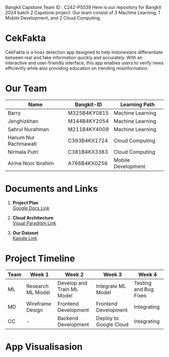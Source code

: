 Bangkit Capstone Team ID : C242-PS539
Here is our repository for Bangkit 2024 batch 2 Capstone project. Our team consist of 3 Machine Learning, 1 Mobile Development, and 2 Cloud Computing.
# CekFakta
CekFakta is a hoax detection app designed to help Indonesians differentiate between real and fake information  quickly and accurately. With an interactive and user-friendly interface, this app enables users to verify news efficiently  while also providing education on trending misinformation.			

# Our Team
| Name                  | Bangkit-ID    | Learning Path       |
|-----------------------|---------------|---------------------|
| Barry                | M325B4KY0815 | Machine Learning    |
| Jenghizkhan          | M144B4KY2054 | Machine Learning    |
| Sahrul Nurahman      | M211B4KY4009 | Machine Learning    |
| Hanum Nur Rachmawati | C393B4KX1724 | Cloud Computing     |
| Nirmala Putri        | C381B4KX3383 | Cloud Computing     |
| Airine Noor Ibrahim  | A766B4KX0256 | Mobile Development  |

# Documents and Links
1. **Project Plan**  
   [Google Docs Link](https://docs.google.com/document/d/1oIT7Wkx_Xn_KtPAuxNCD_6eA_IhsIO3CovhgMmxbEZs/edit?tab=t.0)

2. **Cloud Architecture**  
   [Visual Paradigm Link](https://online.visual-paradigm.com/share.jsp?id=333730373238322d31)

3. **Our Dataset**  
   [Kaggle Link](https://www.kaggle.com/datasets/linkgish/indonesian-fact-and-hoax-political-news)





# Project Timeline
| Team | Week 1                 | Week 2                     | Week 3                     | Week 4                 |
|------|------------------------|----------------------------|----------------------------|------------------------|
| ML   | Research ML Model      | Develop and Train ML Model | Integrate ML Model         | Testing and Bug Fixes  |
| MD   | Wireframe Design       | Frontend Development       | Frontend Development       | Integrating            |
| CC   |           -            | Backend Development        | Deploy to Google Cloud     | Integrating            |


# App Visualisasion
